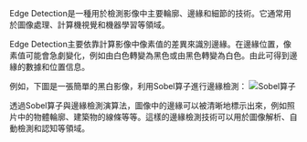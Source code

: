 Edge Detection是一種用於檢測影像中主要輪廓、邊緣和細節的技術。它通常用於圖像處理、計算機視覺和機器學習等領域。

Edge Detection主要依靠計算影像中像素值的差異來識別邊緣。在邊緣位置，像素值可能會急劇變化，例如由白色轉變為黑色或由黑色轉變為白色。由此可得到邊緣的數據和位置信息。

例如，下圖是一張簡單的黑白影像，利用Sobel算子進行邊緣檢測：
![Sobel算子](https://upload.wikimedia.org/wikipedia/commons/thumb/b/b1/Mirosseni_sobel_operator_state_machine_diagram.svg/2560px-Mirosseni_sobel_operator_state_machine_diagram.svg.png)

透過Sobel算子與邊緣檢測演算法，圖像中的邊緣可以被清晰地標示出來，例如照片中的物體輪廓、建築物的線條等等。這樣的邊緣檢測技術可以用於圖像解析、自動檢測和認知等領域。